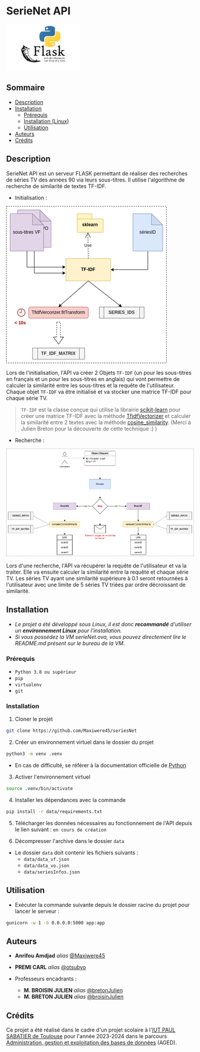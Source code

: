 # SerieNet API

<img src="data/autres/logo.png" alt="logo" width="200"/>

## Sommaire

- [Description](#description)
- [Installation](#installation)
  - [Prérequis](#prérequis)
  - [Installation (Linux)](#installation)
  - [Utilisation](#utilisation)
- [Auteurs](#auteurs)
- [Crédits](#crédits)

## Description

SerieNet API est un serveur FLASK permettant de réaliser des recherches de séries TV des années 90 via
leurs sous-titres. Il utilise l'algorithme de recherche de similarité de textes TF-IDF.

* Initialisation :

<img src="data/autres/TF-IDF.png" alt="initialisation"/>

Lors de l'initialisation, l'API va créer 2 Objets `TF-IDF` (un pour les sous-titres en français et un pour les sous-titres en anglais) 
qui vont permettre de calculer la similarité entre les sous-titres et la requête de l'utilisateur.
Chaque objet `TF-IDF` va être initialisé et va stocker une matrice TF-IDF pour chaque série TV.

> `TF-IDF` est la classe conçue qui utilise la librairie [scikit-learn](https://scikit-learn.org/stable/) pour créer une matrice TF-IDF avec la méthode 
> [TfidfVectorizer](https://scikit-learn.org/stable/modules/generated/sklearn.feature_extraction.text.TfidfVectorizer.html) et calculer la similarité 
> entre 2 textes avec la méthode [cosine_similarity](https://scikit-learn.org/stable/modules/generated/sklearn.metrics.pairwise.cosine_similarity.html). (Merci à Julien Breton pour la découverte de cette technique :) )

* Recherche :

<img src="data/autres/process.png" alt="recherche" width="981"/>

Lors d'une recherche, l'API va récupérer la requête de l'utilisateur et va la traiter. Elle va ensuite calculer la similarité entre la requête et chaque série TV. 
Les séries TV ayant une similarité supérieure à 0.1 seront retournées à l'utilisateur avec une limite de 5 séries TV triées par ordre décroissant de similarité.

## Installation

* *Le projet a été développé sous Linux, il est donc **recommandé** d'utiliser un **environnement Linux** pour l'installation.*
* *Si vous possédez la VM serieNet.ova, vous pouvez directement lire le README.md présent sur le bureau de la VM.*

### Prérequis

- `Python 3.8 ou supérieur`
- `pip`
- `virtualenv`
- `git`

### Installation

1. Cloner le projet

```bash
git clone https://github.com/Maxiwere45/seriesNet
```

2. Créer un environnement virtuel dans le dossier du projet

```bash
python3 -m venv .venv
```

* En cas de difficulté, se référer à la documentation officielle de [Python](https://packaging.python.org/en/latest/guides/installing-using-pip-and-virtual-environments/)

3. Activer l'environnement virtuel

```bash
source .venv/bin/activate
```

4. Installer les dépendances avec la commande 

```bash
pip install -r data/requirements.txt
```

5. Télécharger les données nécessaires au fonctionnement de l'API depuis le lien suivant : `en cours de création`

6. Décompresser l'archive dans le dossier `data`

* Le dossier `data` doit contenir les fichiers suivants :
  * `data/data_vf.json`
  * `data/data_vo.json`
  * `data/seriesInfos.json`

## Utilisation

* Exécuter la commande suivante depuis le dossier racine du projet pour lancer le serveur :

```bash
gunicorn -w 1 -b 0.0.0.0:5000 app:app
```

## Auteurs

* **Anrifou Amdjad** _alias_ [@Maxiwere45](https://github.com/Maxiwere45)
* **PREMI CARL** _alias_ [@otsubyo](https://github.com/otsubyo)

* Professeurs encadrants :
  * **M. BROISIN JULIEN** _alias_ [@bretonJulien](https://www.linkedin.com/in/jln-brtn/)
  * **M. BRETON JULIEN** _alias_ [@broisinJulien](https://www.linkedin.com/in/jbroisin/)

## Crédits

Ce projet a été réalisé dans le cadre d'un projet scolaire à l'[IUT PAUL SABATIER de Toulouse](https://iut.univ-tlse3.fr/) pour l'année 2023-2024 dans le
parcours [Administration, gestion et exploitation des bases de données](https://iut.univ-tlse3.fr/but-informatique-parcours-administration-gestion-et-exploitation-des-donnees-toulouse) (AGED).
